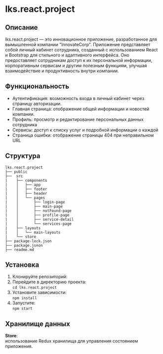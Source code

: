 # lks.react.project
## Описание
lks.react.project — это инновационное приложение, разработанное для вымышленной компании "InnovateCorp". Приложение представляет собой личный кабинет сотрудника, созданный с использованием React и Bootstrap для стильного и адаптивного интерфейса. Оно предоставляет сотрудникам доступ к их персональной информации, корпоративным сервисам и другим полезным функциям, улучшая взаимодействие и продуктивность внутри компании.

## Функциональность
* Аутентификация: возможность входа в личный кабинет через страницу авторизации.
* Главная страница: отображение общей информации и новостей компании.
* Профиль: просмотр и редактирование персональных данных сотрудника
* Сервисы: доступ к списку услуг и подробной информации о каждой
* Страница ошибки: отображение страницы 404 при неправильном URL


## Структура
```
lks.react.project
├── public 
├──  src  
|    ├── components  
|    │   ├── app  
|    │   ├── footer  
|    │   ├── header  
|    │   └── pages  
|    │       ├── login-page  
|    │       ├── main-page  
|    │       ├── notFound-page  
|    │       ├── profile-page  
|    │       ├── service-detail  
|    │       └── services-page  
|    ├── layouts  
|    │   └── main-layouts  
|    └── store
├── package-lock.json
├── package.jsnon
├── readme.md
```

## Установка
1. Клонируйте репозиторий:
2. Перейдите в директорию проекта:  
`cd lks.react.project`
3. Установите зависимости:  
`npm install`
4. Запустите:  
`npm start`

## Хранилище данных
**Store**:    
использование Redux хранилища для управления состоянием приложения.